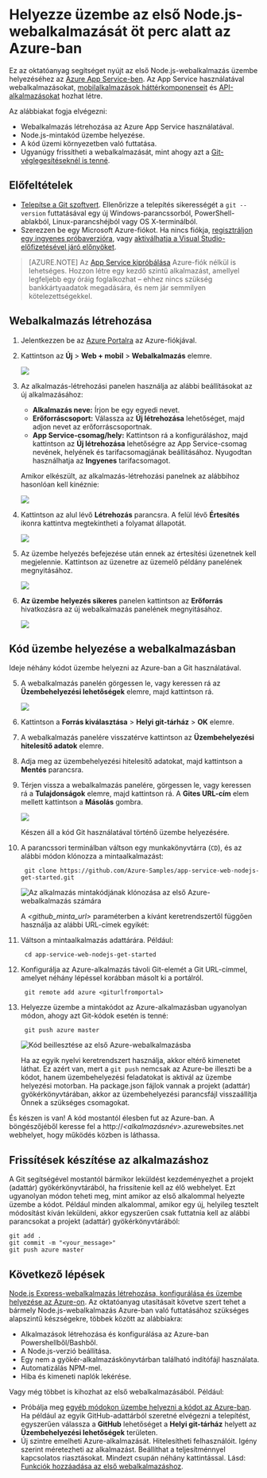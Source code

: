 <properties 
    pageTitle="Helyezze üzembe Node.js-webalkalmazását öt perc alatt az Azure-ban | Microsoft Azure" 
    description="Egy mintaalkalmazás üzembe helyezésével megtudhatja, mennyire egyszerű a webalkalmazások futtatása az App Service-ben. Gyorsan hozzáfoghat a valós fejlesztéshez, az eredményeket pedig azonnal meg is tekintheti." 
    services="app-service\web"
    documentationCenter=""
    authors="cephalin"
    manager="wpickett"
    editor=""
/>

<tags
    ms.service="app-service-web"
    ms.workload="web"
    ms.tgt_pltfrm="na"
    ms.devlang="na"
    ms.topic="hero-article"
    ms.date="09/16/2016" 
    ms.author="cephalin"
/>
    
# Helyezze üzembe az első Node.js-webalkalmazását öt perc alatt az Azure-ban

Ez az oktatóanyag segítséget nyújt az első Node.js-webalkalmazás üzembe helyezéséhez az [Azure App Service-ben](../app-service/app-service-value-prop-what-is.md).
Az App Service használatával webalkalmazásokat, [mobilalkalmazások háttérkomponenseit](/documentation/learning-paths/appservice-mobileapps/) és [API-alkalmazásokat](../app-service-api/app-service-api-apps-why-best-platform.md) hozhat létre.

Az alábbiakat fogja elvégezni: 

- Webalkalmazás létrehozása az Azure App Service használatával.
- Node.js-mintakód üzembe helyezése.
- A kód üzemi környezetben való futtatása.
- Ugyanúgy frissítheti a webalkalmazását, mint ahogy azt a [Git-véglegesítéseknél is tenné](https://git-scm.com/docs/git-push).

## Előfeltételek

- [Telepítse a Git szoftvert](http://www.git-scm.com/downloads). Ellenőrizze a telepítés sikerességét a `git --version` futtatásával egy új Windows-parancssorból, PowerShell-ablakból, Linux-parancshéjból vagy OS X-terminálból.
- Szerezzen be egy Microsoft Azure-fiókot. Ha nincs fiókja, [regisztráljon egy ingyenes próbaverzióra](/pricing/free-trial/?WT.mc_id=A261C142F), vagy [aktiválhatja a Visual Studio-előfizetésével járó előnyöket](/pricing/member-offers/msdn-benefits-details/?WT.mc_id=A261C142F).

>[AZURE.NOTE] Az [App Service kipróbálása](http://go.microsoft.com/fwlink/?LinkId=523751) Azure-fiók nélkül is lehetséges. Hozzon létre egy kezdő szintű alkalmazást, amellyel legfeljebb egy óráig foglalkozhat – ehhez nincs szükség bankkártyaadatok megadására, és nem jár semmilyen kötelezettségekkel.

<a name="create"></a>
## Webalkalmazás létrehozása

1. Jelentkezzen be az [Azure Portalra](https://portal.azure.com) az Azure-fiókjával.

2. Kattintson az **Új** > **Web + mobil** > **Webalkalmazás** elemre.

    ![](./media/app-service-web-get-started-languages/create-web-app-portal.png)

3. Az alkalmazás-létrehozási panelen használja az alábbi beállításokat az új alkalmazásához:

    - **Alkalmazás neve:** Írjon be egy egyedi nevet.
    - **Erőforráscsoport:** Válassza az **Új létrehozása** lehetőséget, majd adjon nevet az erőforráscsoportnak.
    - **App Service-csomag/hely:** Kattintson rá a konfiguráláshoz, majd kattintson az **Új létrehozása** lehetőségre az App Service-csomag nevének, helyének és tarifacsomagjának beállításához. Nyugodtan használhatja az **Ingyenes** tarifacsomagot.

    Amikor elkészült, az alkalmazás-létrehozási panelnek az alábbihoz hasonlóan kell kinéznie:

    ![](./media/app-service-web-get-started-languages/create-web-app-settings.png)

3. Kattintson az alul lévő **Létrehozás** parancsra. A felül lévő **Értesítés** ikonra kattintva megtekintheti a folyamat állapotát.

    ![](./media/app-service-web-get-started-languages/create-web-app-started.png)

4. Az üzembe helyezés befejezése után ennek az értesítési üzenetnek kell megjelennie. Kattintson az üzenetre az üzemelő példány panelének megnyitásához.

    ![](./media/app-service-web-get-started-languages/create-web-app-finished.png)

5. **Az üzembe helyezés sikeres** panelen kattintson az **Erőforrás** hivatkozásra az új webalkalmazás panelének megnyitásához.

    ![](./media/app-service-web-get-started-languages/create-web-app-resource.png)

## Kód üzembe helyezése a webalkalmazásban

Ideje néhány kódot üzembe helyezni az Azure-ban a Git használatával.

5. A webalkalmazás panelén görgessen le, vagy keressen rá az **Üzembehelyezési lehetőségek** elemre, majd kattintson rá. 

    ![](./media/app-service-web-get-started-languages/deploy-web-app-deployment-options.png)

6. Kattintson a **Forrás kiválasztása** > **Helyi git-tárház** > **OK** elemre.

7. A webalkalmazás panelére visszatérve kattintson az **Üzembehelyezési hitelesítő adatok** elemre.

8. Adja meg az üzembehelyezési hitelesítő adatokat, majd kattintson a **Mentés** parancsra.

7. Térjen vissza a webalkalmazás panelére, görgessen le, vagy keressen rá a **Tulajdonságok** elemre, majd kattintson rá. A **Gites URL-cím** elem mellett kattintson a **Másolás** gombra.

    ![](./media/app-service-web-get-started-languages/deploy-web-app-properties.png)

    Készen áll a kód Git használatával történő üzembe helyezésére.

1. A parancssori terminálban váltson egy munkakönyvtárra (`CD`), és az alábbi módon klónozza a mintaalkalmazást:

        git clone https://github.com/Azure-Samples/app-service-web-nodejs-get-started.git

    ![Az alkalmazás mintakódjának klónozása az első Azure-webalkalmazás számára](./media/app-service-web-get-started-languages/node-git-clone.png)

    A *&lt;github_minta_url>* paraméterben a kívánt keretrendszertől függően használja az alábbi URL-címek egyikét:

2. Váltson a mintaalkalmazás adattárára. Például: 

        cd app-service-web-nodejs-get-started

3. Konfigurálja az Azure-alkalmazás távoli Git-elemét a Git URL-címmel, amelyet néhány lépéssel korábban másolt ki a portálról.

        git remote add azure <giturlfromportal>

4. Helyezze üzembe a mintakódot az Azure-alkalmazásban ugyanolyan módon, ahogy azt Git-kódok esetén is tenné:

        git push azure master

    ![Kód beillesztése az első Azure-webalkalmazásba](./media/app-service-web-get-started-languages/node-git-push.png)    

    Ha az egyik nyelvi keretrendszert használja, akkor eltérő kimenetet láthat. Ez azért van, mert a `git push` nemcsak az Azure-be illeszti be a kódot, hanem üzembehelyezési feladatokat is aktivál az üzembe helyezési motorban. Ha package.json fájlok vannak a projekt (adattár) gyökérkönyvtárában, akkor az üzembehelyezési parancsfájl visszaállítja Önnek a szükséges csomagokat. 

És készen is van! A kód mostantól élesben fut az Azure-ban. A böngészőjéből keresse fel a http://*&lt;alkalmazásnév>*.azurewebsites.net webhelyet, hogy működés közben is láthassa. 

## Frissítések készítése az alkalmazáshoz

A Git segítségével mostantól bármikor leküldést kezdeményezhet a projekt (adattár) gyökérkönyvtárából, ha frissítenie kell az élő webhelyet. Ezt ugyanolyan módon teheti meg, mint amikor az első alkalommal helyezte üzembe a kódot. Például minden alkalommal, amikor egy új, helyileg tesztelt módosítást kíván leküldeni, akkor egyszerűen csak futtatnia kell az alábbi parancsokat a projekt (adattár) gyökérkönyvtárából:

    git add .
    git commit -m "<your_message>"
    git push azure master

## Következő lépések

[Node.js Express-webalkalmazás létrehozása, konfigurálása és üzembe helyezése az Azure-on](app-service-web-nodejs-get-started.md). Az oktatóanyag utasításait követve szert tehet a bármely Node.js-webalkalmazás Azure-ban való futtatásához szükséges alapszintű készségekre, többek között az alábbiakra:

- Alkalmazások létrehozása és konfigurálása az Azure-ban Powershellből/Bashből.
- A Node.js-verzió beállítása.
- Egy nem a gyökér-alkalmazáskönyvtárban található indítófájl használata.
- Automatizálás NPM-mel.
- Hiba és kimeneti naplók lekérése.

Vagy még többet is kihozhat az első webalkalmazásából. Például:

- Próbálja meg [egyéb módokon üzembe helyezni a kódot az Azure-ban](../app-service-web/web-sites-deploy.md). Ha például az egyik GitHub-adattárból szeretné elvégezni a telepítést, egyszerűen válassza a **GitHub** lehetőséget a **Helyi git-tárház** helyett az **Üzembehelyezési lehetőségek** területen.
- Új szintre emelheti Azure-alkalmazását. Hitelesítheti felhasználóit. Igény szerint méretezheti az alkalmazást. Beállíthat a teljesítménnyel kapcsolatos riasztásokat. Mindezt csupán néhány kattintással. Lásd: [Funkciók hozzáadása az első webalkalmazáshoz](app-service-web-get-started-2.md).




<!---HONumber=Sep16_HO4-->


